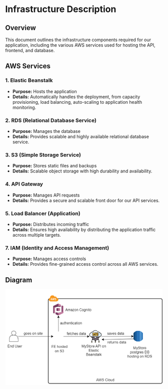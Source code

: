 # Infrastructure Description

## Overview

This document outlines the infrastructure components required for our application, including the various AWS services used for hosting the API, frontend, and database.

## AWS Services

### 1. **Elastic Beanstalk**

- **Purpose:** Hosts the application
- **Details:** Automatically handles the deployment, from capacity provisioning, load balancing, auto-scaling to application health monitoring.

### 2. **RDS (Relational Database Service)**

- **Purpose:** Manages the database
- **Details:** Provides scalable and highly available relational database service.

### 3. **S3 (Simple Storage Service)**

- **Purpose:** Stores static files and backups
- **Details:** Scalable object storage with high durability and availability.

### 4. **API Gateway**

- **Purpose:** Manages API requests
- **Details:** Provides a secure and scalable front door for our API services.

### 5. **Load Balancer** (Application)

- **Purpose:** Distributes incoming traffic
- **Details:** Ensures high availability by distributing the application traffic across multiple targets.

### 7. **IAM (Identity and Access Management)**

- **Purpose:** Manages access controls
- **Details:** Provides fine-grained access control across all AWS services.

## Diagram

![Architecture Diagram](architecture-diagram.drawio-1.png)
